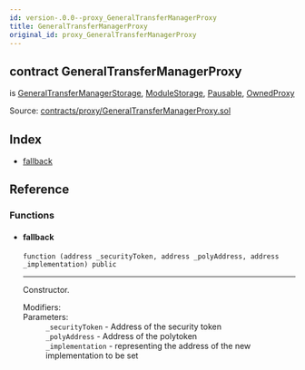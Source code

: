 ```yaml
---
id: version-.0.0--proxy_GeneralTransferManagerProxy
title: GeneralTransferManagerProxy
original_id: proxy_GeneralTransferManagerProxy
---
```


<div class="contract-doc"><div class="contract"><h2 class="contract-header"><span class="contract-kind">contract</span> GeneralTransferManagerProxy</h2><p class="base-contracts"><span>is</span> <a href="storage_GeneralTransferManagerStorage.html">GeneralTransferManagerStorage</a><span>, </span><a href="modules_ModuleStorage.html">ModuleStorage</a><span>, </span><a href="Pausable.html">Pausable</a><span>, </span><a href="proxy_OwnedProxy.html">OwnedProxy</a></p><div class="source">Source: <a href="https://github.com/PolymathNetwork/polymath-core/blob/v2.1.0/contracts/proxy/GeneralTransferManagerProxy.sol" target="_blank">contracts/proxy/GeneralTransferManagerProxy.sol</a></div></div><div class="index"><h2>Index</h2><ul><li><a href="proxy_GeneralTransferManagerProxy.html#">fallback</a></li></ul></div><div class="reference"><h2>Reference</h2><div class="functions"><h3>Functions</h3><ul><li><div class="item function"><span id="fallback" class="anchor-marker"></span><h4 class="name">fallback</h4><div class="body"><code class="signature">function <strong></strong><span>(address _securityToken, address _polyAddress, address _implementation) </span><span>public </span></code><hr/><div class="description"><p>Constructor.</p></div><dl><dt><span class="label-modifiers">Modifiers:</span></dt><dd></dd><dt><span class="label-parameters">Parameters:</span></dt><dd><div><code>_securityToken</code> - Address of the security token</div><div><code>_polyAddress</code> - Address of the polytoken</div><div><code>_implementation</code> - representing the address of the new implementation to be set</div></dd></dl></div></div></li></ul></div></div></div>
